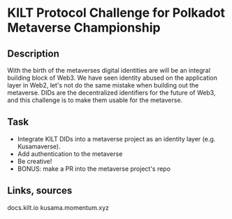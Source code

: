 # KILT Protocol Challenge for Polkadot Metaverse Championship

## Description
With the birth of the metaverses digital identities are will be an integral building block of Web3. 
We have seen identity abused on the application layer in Web2, let's not do the same mistake when building out the metaverse.
DIDs are the decentralized identifiers for the future of Web3, and this challenge is to make them usable for the metaverse.

## Task
- Integrate KILT DIDs into a metaverse project as an identity layer (e.g. Kusamaverse).
- Add authentication to the metaverse
- Be creative!
- BONUS: make a PR into the metaverse project's repo 

## Links, sources
docs.kilt.io
kusama.momentum.xyz
